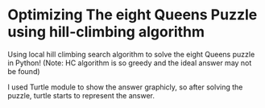 # Optimizing The eight Queens Puzzle using hill-climbing algorithm
Using local hill climbing search algorithm to solve the eight Queens puzzle in Python! (Note: HC algorithm is so greedy and the ideal answer may not be found)  

I used Turtle module to show the answer graphicly, so after solving the puzzle, turtle starts to represent the answer.

